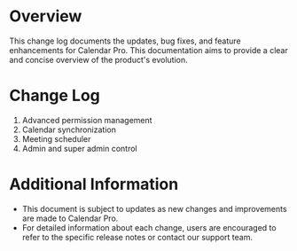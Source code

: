 # Overview
This change log documents the updates, bug fixes, and feature enhancements for Calendar Pro. This documentation aims to provide a clear and concise overview of the product's evolution.


# Change Log
1. Advanced permission management
2. Calendar synchronization
3. Meeting scheduler
4. Admin and super admin control

# Additional Information
- This document is subject to updates as new changes and improvements are made to Calendar Pro.
- For detailed information about each change, users are encouraged to refer to the specific release notes or contact our support team.

<Intercom />
<Hubspot />
<Clarity />
<GoogleAnalytics />